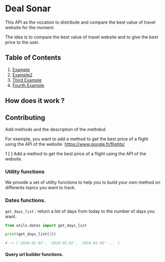 # Deal Sonar

This API as the vocation to distribute and compare the best value of travel website for the moment.

The idea is to compare the best value of travel website and to give the best price to the user.

## Table of Contents
1. [Example](#example)
2. [Example2](#example2)
3. [Third Example](#third-example)
4. [Fourth Example](#fourth-examplehttpwwwfourthexamplecom)

## How does it work ?

## Contributing

Add methods and the description of the methdod.

For exemple, you want to add a method to get the best price of a flight using the API of the website `https://www.google.fr/flights/

1 [ ] Add a method to get the best price of a flight using the API of the website.

### Utility functions

We provide a set of utility functions to help you to build your own method on differents topics you want to track.

### Dates functions.

`get_days_list` : return a list of days from today to the number of days you want.
```python
from utils.dates import get_days_list

print(get_days_list(3))

# -> ['2018-01-01', '2018-01-02', '2018-01-03' ... ]
```

#### Query url builder functions.